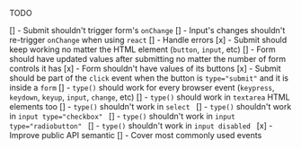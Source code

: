 TODO

[] - Submit shouldn't trigger form's `onChange`
[] - Input's changes shouldn't re-trigger `onChange` when using `react`
[] - Handle errors
[x] - Submit should keep working no matter the HTML element (`button`, `input`, etc)
[] - Form should have updated values after submitting no matter the number of form controls it has
[x] - Form shouldn't have values of its buttons
[x] - Submit should be part of the `click` event when the button is `type="submit"` and it is inside a `form`
[] - `type()` should work for every browser event (`keypress`, `keydown`, `keyup`, `input`, `change`, etc)
[] - `type()` should work in `textarea` HTML elements too
[] - `type()` shouldn't work in `select `
[] - `type()` shouldn't work in `input type="checkbox" `
[] - `type()` shouldn't work in `input type="radiobutton" `
[] - `type()` shouldn't work in `input disabled `
[x] - Improve public API semantic
[] - Cover most commonly used events